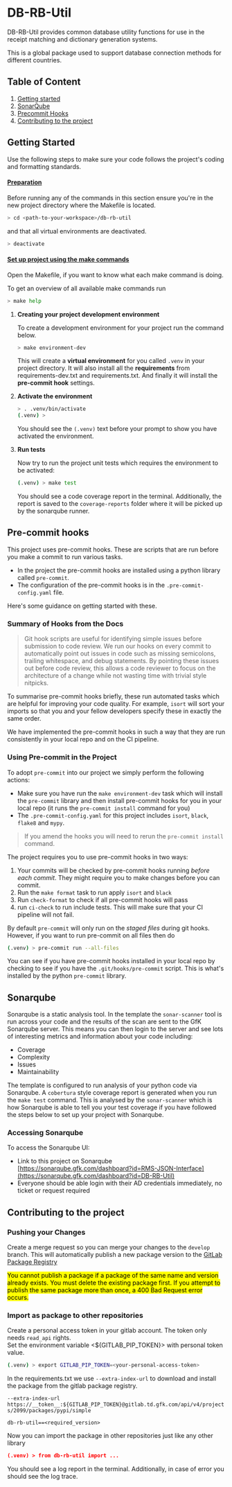 # DB-RB-Util

DB-RB-Util provides common database utility functions for use in the receipt matching and dictionary generation systems.

This is a global package used to support database connection methods for different countries.</br>

## Table of Content
1. [Getting started](#getting-started)
2. [SonarQube](#sonar-qube)
3. [Precommit Hooks](#precommit-hooks)
4. [Contributing to the project](#contribution)

## Getting Started <a name="getting-started"></a>

Use the following steps to make sure your code follows the project's coding and formatting standards.
#### <u>**Preparation**</u>

Before running any of the commands in this section ensure you're in the new project directory where the Makefile is located.

```bash
> cd <path-to-your-workspace>/db-rb-util
```

and that all virtual environments are deactivated.

```bash
> deactivate
```


#### <u>**Set up project using the make commands**</u>
Open the Makefile, if you want to know what each make command is doing.

To get an overview of all available make commands run
```bash
> make help
```

1. **Creating your project development environment**

   To create a development environment for your project run the command below.

   ```bash
   > make environment-dev
   ```

   This will create a **virtual environment** for you called `.venv` in your project directory. It will 
 also install all the **requirements** from requirements-dev.txt and requirements.txt. And finally it will install the **pre-commit hook** settings.


2. **Activate the environment**

   ```bash
   > . .venv/bin/activate
   (.venv) >
   ```

   You should see the `(.venv)` text before your prompt to show you have activated the environment.

3. **Run tests**

   Now try to run the project unit tests which requires the environment to be activated:

   ```bash
   (.venv) > make test
   ```

   You should see a code coverage report in the terminal. Additionally, the report is saved to the `coverage-reports` folder where it will be picked up by the sonarqube runner.

## Pre-commit hooks <a name="precommit-hooks"></a>

This project uses pre-commit hooks. These are scripts that are run before you make a commit to run various tasks.
 * In the project the pre-commit hooks are installed using a python library called `pre-commit`.
 * The configuration of the pre-commit hooks is in the `.pre-commit-config.yaml` file.

Here's some guidance on getting started with these.

### Summary of Hooks from the Docs

> Git hook scripts are useful for identifying simple issues before submission to code review.
> We run our hooks on every commit to automatically point out issues in code such as missing semicolons,
> trailing whitespace, and debug statements. By pointing these issues out before code review,
> this allows a code reviewer to focus on the architecture of a change while not wasting
> time with trivial style nitpicks.

To summarise pre-commit hooks briefly, these run automated tasks which are helpful for improving your code quality. For example, `isort` will sort your imports so that you and your fellow developers specify these in exactly the same order.

We have implemented the pre-commit hooks in such a way that they are run consistently in your local repo and on the CI pipeline.

### Using Pre-commit in the Project
To adopt `pre-commit` into our project we simply perform the following actions:

- Make sure you have run the `make environment-dev` task which will install the `pre-commit` library and then install pre-commit hooks for you in your local repo (it runs the `pre-commit install` command for you)
- The `.pre-commit-config.yaml` for this project includes `isort`, `black`, `flake8` and `mypy`.

> If you amend the hooks you will need to rerun the `pre-commit install` command.

The project requires you to use pre-commit hooks in two ways:

1. Your commits will be checked by pre-commit hooks running *before each commit*. They might require you to make changes before you can commit.
2. Run the `make format` task to run apply `isort` and `black`
3. Run `check-format` to check if all pre-commit hooks will pass
4. run `ci-check` to run include tests. This will make sure that your CI pipeline will not fail.

By default `pre-commit` will only run on the *staged files* during git hooks. 
However, if you want to run pre-commit on all files then do
```bash
(.venv) > pre-commit run --all-files
```

You can see if you have pre-commit hooks installed in your local repo by checking to see if you have the `.git/hooks/pre-commit` script. This is what's installed by the python `pre-commit` library.

## Sonarqube <a name="sonar-qube"></a>

Sonarqube is a static analysis tool. In the template the `sonar-scanner` tool is run across your code and the results of the scan are sent to the GfK Sonarqube server. This means you can then login to the server and see lots of interesting metrics and information about your code including:
 * Coverage
 * Complexity
 * Issues
 * Maintainability

The template is configured to run analysis of your python code via Sonarqube. A `cobertura` style coverage report is generated when you run the `make test` command. This is analysed by the `sonar-scanner` which is how Sonarqube is able to tell you your test coverage if you have followed the steps below to set up your project with Sonarqube.

### Accessing Sonarqube

To access the Sonarqube UI:
* Link to this project on Sonarqube [https://sonarqube.gfk.com/dashboard?id=RMS-JSON-Interface](https://sonarqube.gfk.com/dashboard?id=DB-RB-Util) 
* Everyone should be able login with their AD credentials immediately, no ticket or request required

## Contributing to the project <a name="contribution"></a>
### Pushing your Changes
Create a merge request so you can merge your changes to the `develop` branch.
This will automatically publish a new package version to the [GitLab Package Registry](https://gitlab.td.gfk.com/consumer-voice/common_modules/DB-RB-Util/-/packages)

<mark>You cannot publish a package if a package of the same name and version already exists. You must delete the existing package first. If you attempt to publish the same package more than once, a 400 Bad Request error occurs.</mark>

### Import as package to other repositories
Create a personal access token in your gitlab account. The token only needs `read_api` rights.
</br> Set the environment variable <${GITLAB_PIP_TOKEN}> with personal token value.
```bash
(.venv) > export GITLAB_PIP_TOKEN=<your-personal-access-token>
```
   
In the requirements.txt we use `--extra-index-url` to download and install the package from the gitlab package registry.

   `--extra-index-url https://__token__:${GITLAB_PIP_TOKEN}@gitlab.td.gfk.com/api/v4/projects/2099/packages/pypi/simple`
   
   `db-rb-util==<required_version>`

   Now you can import the package in other repositories just like any other library
   ```json
   (.venv) > from db-rb-util import ...
   ```

   You should see a log report in the terminal. Additionally, in case of error you should see the log trace.
